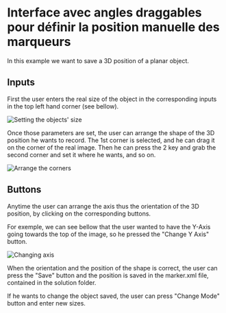# Interface avec angles draggables pour définir la position manuelle des marqueurs

In this example we want to save a 3D position of a planar object.

## Inputs
First the user enters the real size of the object in the corresponding inputs in the top left hand corner (see bellow).

![Setting the objects' size](https://github.com/potioc/Papart-examples/blob/master/papart-examples/Camera/GuiCorners/guicorners_size.png)

Once those parameters are set, the user can arrange the shape of the 3D position he wants to record.
The 1st corner is selected, and he can drag it on the corner of the real image. Then he can press the 2 key and grab the second corner and set it where he wants, and so on.

![Arrange the corners](https://github.com/potioc/Papart-examples/blob/master/papart-examples/Camera/GuiCorners/guicorners_drag.png)

## Buttons
Anytime the user can arrange the axis thus the orientation of the 3D position, by clicking on the corresponding buttons.

For exemple, we can see bellow that the user wanted to have the Y-Axis going towards the top of the image, so he pressed the "Change Y Axis" button.

![Changing axis](https://github.com/potioc/Papart-examples/blob/master/papart-examples/Camera/GuiCorners/guicorners_axis.png)

When the orientation and the position of the shape is correct, the user can press the "Save" button and the position is saved in the marker.xml file, contained in the solution folder.

If he wants to change the object saved, the user can press "Change Mode" button and enter new sizes.
